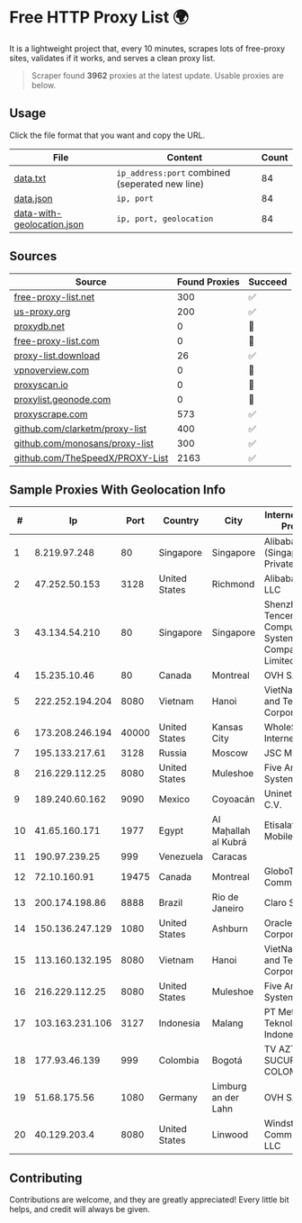 
# Free HTTP Proxy List 🌍

It is a lightweight project that, every 10 minutes, scrapes lots of free-proxy sites, validates if it works, and serves a clean proxy list.


> Scraper found **3962** proxies at the latest update. Usable proxies are below.

## Usage

Click the file format that you want and copy the URL.


|File|Content|Count|
|----|-------|-----|
|[data.txt](https://raw.githubusercontent.com/themiralay/Proxy-List-World/master/data.txt)|`ip_address:port` combined (seperated new line)|84|
|[data.json](https://raw.githubusercontent.com/themiralay/Proxy-List-World/master/data.json)|`ip, port`|84|
|[data-with-geolocation.json](https://raw.githubusercontent.com/themiralay/Proxy-List-World/master/data-with-geolocation.json)|`ip, port, geolocation`|84|

## Sources

|Source|Found Proxies|Succeed|
|------|-------------|-------|
|[free-proxy-list.net](https://free-proxy-list.net)|300|✅|
|[us-proxy.org](https://www.us-proxy.org)|200|✅|
|[proxydb.net](http://proxydb.net)|0|🚫|
|[free-proxy-list.com](https://free-proxy-list.com/?page=&port=&type%5B%5D=http&type%5B%5D=https&up_time=0&search=Search)|0|🚫|
|[proxy-list.download](https://www.proxy-list.download/HTTP)|26|✅|
|[vpnoverview.com](https://vpnoverview.com/privacy/anonymous-browsing/free-proxy-servers)|0|🚫|
|[proxyscan.io](https://www.proxyscan.io)|0|🚫|
|[proxylist.geonode.com](https://proxylist.geonode.com/api/proxy-list?limit=300&page=1&sort_by=lastChecked&sort_type=desc&protocols=http,https)|0|🚫|
|[proxyscrape.com](https://api.proxyscrape.com/v2/?request=displayproxies&protocol=http&timeout=10000&country=all&ssl=all&anonymity=all)|573|✅|
|[github.com/clarketm/proxy-list](https://raw.githubusercontent.com/clarketm/proxy-list/master/proxy-list-raw.txt)|400|✅|
|[github.com/monosans/proxy-list](https://raw.githubusercontent.com/monosans/proxy-list/main/proxies/http.txt)|300|✅|
|[github.com/TheSpeedX/PROXY-List](https://raw.githubusercontent.com/TheSpeedX/PROXY-List/master/http.txt)|2163|✅|


## Sample Proxies With Geolocation Info

|#|Ip|Port|Country|City|Internet Service Provider|
|-|--|----|-------|----|-------------------------|
|1|8.219.97.248|80|Singapore|Singapore|Alibaba Cloud (Singapore) Private Limited|
|2|47.252.50.153|3128|United States|Richmond|Alibaba Cloud LLC|
|3|43.134.54.210|80|Singapore|Singapore|Shenzhen Tencent Computer Systems Company Limited|
|4|15.235.10.46|80|Canada|Montreal|OVH SAS|
|5|222.252.194.204|8080|Vietnam|Hanoi|VietNam Post and Telecom Corporation|
|6|173.208.246.194|40000|United States|Kansas City|WholeSale Internet|
|7|195.133.217.61|3128|Russia|Moscow|JSC Mastertel|
|8|216.229.112.25|8080|United States|Muleshoe|Five Area Systems, LLC|
|9|189.240.60.162|9090|Mexico|Coyoacán|Uninet S.A. de C.V.|
|10|41.65.160.171|1977|Egypt|Al Maḩallah al Kubrá|Etisalat Misr Mobile BB|
|11|190.97.239.25|999|Venezuela|Caracas||
|12|72.10.160.91|19475|Canada|Montreal|GloboTech Communications|
|13|200.174.198.86|8888|Brazil|Rio de Janeiro|Claro S.A|
|14|150.136.247.129|1080|United States|Ashburn|Oracle Corporation|
|15|113.160.132.195|8080|Vietnam|Hanoi|VietNam Post and Telecom Corporation|
|16|216.229.112.25|8080|United States|Muleshoe|Five Area Systems, LLC|
|17|103.163.231.106|3127|Indonesia|Malang|PT Metrosolusi Teknologi Indonesia|
|18|177.93.46.139|999|Colombia|Bogotá|TV AZTECA SUCURSAL COLOMBIA|
|19|51.68.175.56|1080|Germany|Limburg an der Lahn|OVH SAS|
|20|40.129.203.4|8080|United States|Linwood|Windstream Communications LLC|



## Contributing

Contributions are welcome, and they are greatly appreciated! Every
little bit helps, and credit will always be given.

